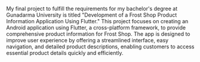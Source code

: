 My final project to fulfill the requirements for my bachelor's degree at Gunadarma University is titled "Development of a Frost Shop Product Information Application Using Flutter." This project focuses on creating an Android application using Flutter, a cross-platform framework, to provide comprehensive product information for Frost Shop. The app is designed to improve user experience by offering a streamlined interface, easy navigation, and detailed product descriptions, enabling customers to access essential product details quickly and efficiently.

